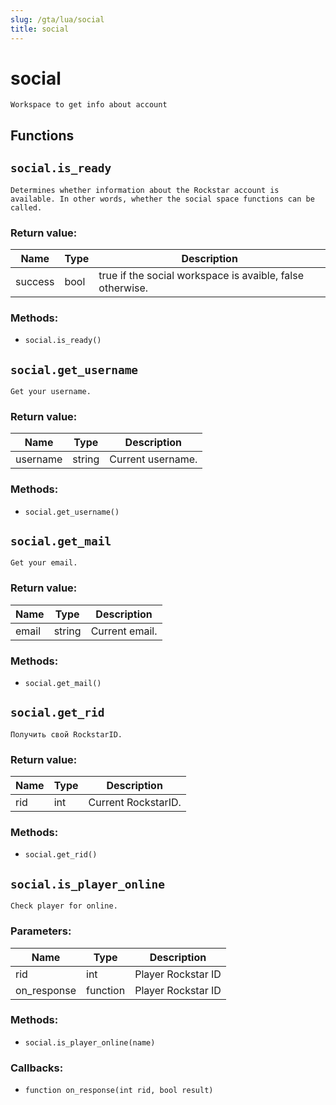 ```yaml
---
slug: /gta/lua/social
title: social
---
```


# social

```ebnf
Workspace to get info about account
```

## Functions

## `social.is_ready`

`Determines whether information about the Rockstar account is available. In other words, whether the social space functions can be called.`

### Return value:

| Name    | Type | Description                                               |
| ------- | ---- | --------------------------------------------------------- |
| success | bool | true if the social workspace is avaible, false otherwise. |

### Methods:

* `social.is_ready()`

## `social.get_username`

`Get your username.`

### Return value:

| Name     | Type   | Description       |
| -------- | ------ | ----------------- |
| username | string | Current username. |

### Methods:

* `social.get_username()`

## `social.get_mail`

`Get your email.`

### Return value:

| Name  | Type   | Description    |
| ----- | ------ | -------------- |
| email | string | Current email. |

### Methods:

* `social.get_mail()`

## `social.get_rid`

`Получить свой RockstarID.`

### Return value:

| Name | Type | Description         |
| ---- | ---- | ------------------- |
| rid  | int  | Current RockstarID. |

### Methods:

* `social.get_rid()`

## `social.is_player_online`

`Check player for online.`

### Parameters:

| Name        | Type     | Description        |
| ----------- | -------- | ------------------ |
| rid         | int      | Player Rockstar ID |
| on_response | function | Player Rockstar ID |

### Methods:

* `social.is_player_online(name)`

### Callbacks:

* `function on_response(int rid, bool result)`